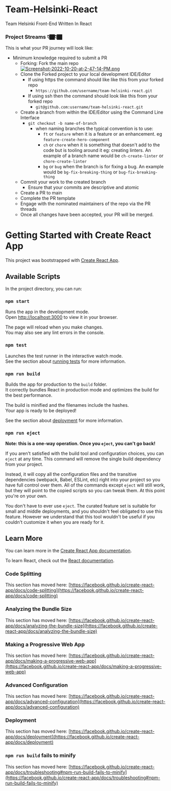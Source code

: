 # Team-Helsinki-React

Team Helsinki Front-End Written In React

### Project Streams 👇🏿👇🏿

This is what your PR journey will look like:

- Minimum knowledge required to submit a PR
  - Forking: Fork the main repo
    [![Screenshot-2022-10-20-at-2-47-14-PM.png](https://i.postimg.cc/Kz31C8cQ/Screenshot-2022-10-20-at-2-47-14-PM.png)](https://postimg.cc/LYR41R1Z)
  - Clone the Forked project to your local development IDE/Editor
    - If using https the command should like like this from your forked repo
      - `https://github.com/username/team-helsinki-react.git`
    - If using ssh then the command should look like this from your forked repo
      - `git@github.com:username/team-helsinki-react.git`
  - Create a branch from within the IDE/Editor using the Command Line Interface
    - `git checkout -b name-of-branch`
      - when naming branches the typical convention is to use:
        - `ft` or `feature` when it is a feature or an enhancement. eg `feature-create-hero-component`
        - `ch` or `chore` when it is something that doesn't add to the code but is tooling around it eg: creating linters. An example of a branch name would be `ch-create-linter` or `chore-create-linter`
        - `bg` or `bug` when the branch is for fixing a bug. An example would be `bg-fix-breaking-thing` or `bug-fix-breaking-thing`
  - Commit your work to the created branch
    - Ensure that your commits are descriptive and atomic
  - Create a PR to main
  - Complete the PR template
  - Engage with the nominated maintainers of the repo via the PR threads
  - Once all changes have been accepted, your PR will be merged.

# Getting Started with Create React App

This project was bootstrapped with [Create React App](https://github.com/facebook/create-react-app).

## Available Scripts

In the project directory, you can run:

### `npm start`

Runs the app in the development mode.\
Open [http://localhost:3000](http://localhost:3000) to view it in your browser.

The page will reload when you make changes.\
You may also see any lint errors in the console.

### `npm test`

Launches the test runner in the interactive watch mode.\
See the section about [running tests](https://facebook.github.io/create-react-app/docs/running-tests) for more information.

### `npm run build`

Builds the app for production to the `build` folder.\
It correctly bundles React in production mode and optimizes the build for the best performance.

The build is minified and the filenames include the hashes.\
Your app is ready to be deployed!

See the section about [deployment](https://facebook.github.io/create-react-app/docs/deployment) for more information.

### `npm run eject`

**Note: this is a one-way operation. Once you `eject`, you can't go back!**

If you aren't satisfied with the build tool and configuration choices, you can `eject` at any time. This command will remove the single build dependency from your project.

Instead, it will copy all the configuration files and the transitive dependencies (webpack, Babel, ESLint, etc) right into your project so you have full control over them. All of the commands except `eject` will still work, but they will point to the copied scripts so you can tweak them. At this point you're on your own.

You don't have to ever use `eject`. The curated feature set is suitable for small and middle deployments, and you shouldn't feel obligated to use this feature. However we understand that this tool wouldn't be useful if you couldn't customize it when you are ready for it.

## Learn More

You can learn more in the [Create React App documentation](https://facebook.github.io/create-react-app/docs/getting-started).

To learn React, check out the [React documentation](https://reactjs.org/).

### Code Splitting

This section has moved here: [https://facebook.github.io/create-react-app/docs/code-splitting](https://facebook.github.io/create-react-app/docs/code-splitting)

### Analyzing the Bundle Size

This section has moved here: [https://facebook.github.io/create-react-app/docs/analyzing-the-bundle-size](https://facebook.github.io/create-react-app/docs/analyzing-the-bundle-size)

### Making a Progressive Web App

This section has moved here: [https://facebook.github.io/create-react-app/docs/making-a-progressive-web-app](https://facebook.github.io/create-react-app/docs/making-a-progressive-web-app)

### Advanced Configuration

This section has moved here: [https://facebook.github.io/create-react-app/docs/advanced-configuration](https://facebook.github.io/create-react-app/docs/advanced-configuration)

### Deployment

This section has moved here: [https://facebook.github.io/create-react-app/docs/deployment](https://facebook.github.io/create-react-app/docs/deployment)

### `npm run build` fails to minify

This section has moved here: [https://facebook.github.io/create-react-app/docs/troubleshooting#npm-run-build-fails-to-minify](https://facebook.github.io/create-react-app/docs/troubleshooting#npm-run-build-fails-to-minify)
